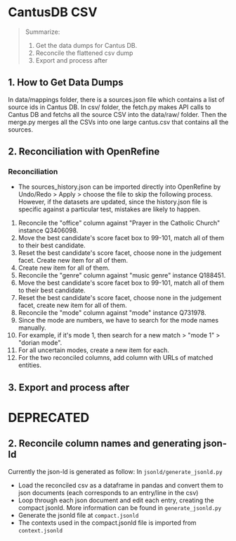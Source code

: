#   CantusDB CSV

> Summarize:   
>   1.  Get the data dumps for Cantus DB.
>   2.  Reconcile the flattened csv dump
>   3.  Export and process after

##  1. How to Get Data Dumps

In data/mappings folder, there is a sources.json file which contains a list of source ids in Cantus DB. In csv/ folder, the fetch.py makes API calls to Cantus DB and fetchs all the source CSV into the data/raw/ folder. Then the merge.py merges all the CSVs into one large cantus.csv that contains all the sources.

##  2. Reconciliation with OpenRefine

### Reconciliation

*   The sources_history.json can be imported directly into OpenRefine by Undo/Redo > Apply > choose the file to skip the following process. However, if the datasets are updated, since the history.json file is specific against a particular test, mistakes are likely to happen.

1.  Reconcile the "office" column against "Prayer in the Catholic Church" instance Q3406098.
2.  Move the best candidate's score facet box to 99-101, match all of them to their best candidate.
3.  Reset the best candidate's score facet, choose none in the judgement facet. Create new item for all of them.
4.  Create new item for all of them.
5.  Reconcile the "genre" column against "music genre" instance Q188451.
6.  Move the best candidate's score facet box to 99-101, match all of them to their best candidate.
7.  Reset the best candidate's score facet, choose none in the judgement facet, create new item for all of them.
8.  Reconcile the "mode" column against "mode" instance Q731978.
9.  Since the mode are numbers, we have to search for the mode names manually.
10. For example, if it's mode 1, then search for a new match > "mode 1" > "dorian mode".
11. For all uncertain modes, create a new item for each.
12. For the two reconciled columns, add column with URLs of matched entities.

##  3. Export and process after

# DEPRECATED

##  2. Reconcile column names and generating json-ld 
Currently the json-ld is generated as follow:
In `jsonld/generate_jsonld.py`
- Load the reconciled csv as a dataframe in pandas and convert them to json documents (each corresponds to an entry/line in the csv)
- Loop through each json document and edit each entry, creating the compact jsonld. More information can be found in `generate_jsonld.py`
- Generate the jsonld file at `compact.jsonld`
- The contexts used in the compact.jsonld file is imported from `context.jsonld`

